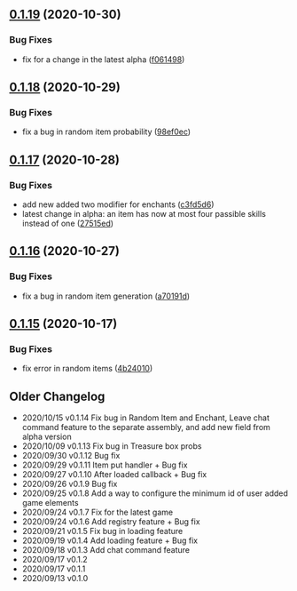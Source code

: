 ## [0.1.19](https://github.com/nanofi/LibCraftopia/compare/v0.1.18...v0.1.19) (2020-10-30)


### Bug Fixes

* fix for a change in the latest alpha ([f061498](https://github.com/nanofi/LibCraftopia/commit/f061498c016486cd9f5ea53fe33f438ea132ebdc))

## [0.1.18](https://github.com/nanofi/LibCraftopia/compare/v0.1.17...v0.1.18) (2020-10-29)


### Bug Fixes

* fix a bug in random item probability ([98ef0ec](https://github.com/nanofi/LibCraftopia/commit/98ef0ec1fc3ea961c4fbbee0efcf7ccf8364686c))

## [0.1.17](https://github.com/nanofi/LibCraftopia/compare/v0.1.16...v0.1.17) (2020-10-28)


### Bug Fixes

* add new added two modifier for enchants ([c3fd5d6](https://github.com/nanofi/LibCraftopia/commit/c3fd5d67ef74f1020d9584c4420b0c4cdf195258))
* latest change in alpha: an item has now at most four passible skills instead of one ([27515ed](https://github.com/nanofi/LibCraftopia/commit/27515ed8058bb8bf3000a59f5b0251fe870574b4))

## [0.1.16](https://github.com/nanofi/LibCraftopia/compare/v0.1.15...v0.1.16) (2020-10-27)


### Bug Fixes

* fix a bug in random item generation ([a70191d](https://github.com/nanofi/LibCraftopia/commit/a70191df1f34a41a639a4c6e5ca1928edd45d6d4))

## [0.1.15](https://github.com/nanofi/LibCraftopia/compare/v0.1.14...v0.1.15) (2020-10-17)


### Bug Fixes

* fix error in random items ([4b24010](https://github.com/nanofi/LibCraftopia/commit/4b240105d2488ac21b0bc120f0238db6dc7b0c49))


## Older Changelog

- 2020/10/15 v0.1.14 Fix bug in Random Item and Enchant, Leave chat command feature to the separate assembly, and add new field from alpha version
- 2020/10/09 v0.1.13 Fix bug in Treasure box probs
- 2020/09/30 v0.1.12 Bug fix
- 2020/09/29 v0.1.11 Item put handler + Bug fix
- 2020/09/27 v0.1.10 After loaded callback + Bug fix 
- 2020/09/26 v0.1.9 Bug fix
- 2020/09/25 v0.1.8 Add a way to configure the minimum id of user added game elements
- 2020/09/24 v0.1.7 Fix for the latest game
- 2020/09/24 v0.1.6 Add registry feature + Bug fix
- 2020/09/21 v0.1.5 Fix bug in loading feature
- 2020/09/19 v0.1.4 Add loading feature + Bug fix
- 2020/09/18 v0.1.3 Add chat command feature
- 2020/09/17 v0.1.2
- 2020/09/17 v0.1.1 
- 2020/09/13 v0.1.0
